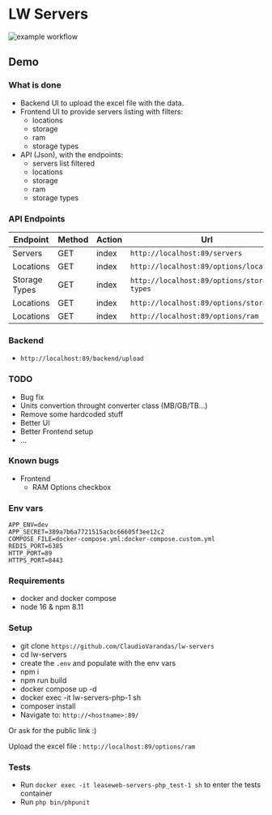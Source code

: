 # LW Servers 

![example workflow](https://github.com/ClaudioVarandas/lw-servers/actions/workflows/ci.yml/badge.svg)

## Demo

### What is done

- Backend UI to upload the excel file with the data.
- Frontend UI to provide servers listing with filters:
  - locations
  - storage
  - ram
  - storage types
- API (Json), with the endpoints:
  - servers list filtered
  - locations
  - storage
  - ram
  - storage types

### API Endpoints

| Endpoint      | Method | Action  | Url                                         |
|---------------|--------|---------|---------------------------------------------|
| Servers       | GET    | index   | `http://localhost:89/servers`               |
| Locations     | GET    | index   | `http://localhost:89/options/locations`     |
| Storage Types | GET    | index   | `http://localhost:89/options/storage-types` |
| Locations     | GET    | index   | `http://localhost:89/options/storage`       |
| Locations     | GET    | index   | `http://localhost:89/options/ram`           |

### Backend

- `http://localhost:89/backend/upload`

### TODO

- Bug fix
- Units convertion throught converter class (MB/GB/TB...)
- Remove some hardcoded stuff
- Better UI
- Better Frontend setup
- ...

### Known bugs

- Frontend
  - RAM Options checkbox

### Env vars

```
APP_ENV=dev
APP_SECRET=389a7b6a7721515acbc66605f3ee12c2
COMPOSE_FILE=docker-compose.yml:docker-compose.custom.yml
REDIS_PORT=6385
HTTP_PORT=89
HTTPS_PORT=8443
```

### Requirements

- docker and docker compose
- node 16 & npm 8.11

### Setup

- git clone `https://github.com/ClaudioVarandas/lw-servers`
- cd lw-servers
- create the `.env` and populate with the env vars
- npm i
- npm run build
- docker compose up -d
- docker exec -it lw-servers-php-1 sh
- composer install
- Navigate to: `http://<hostname>:89/`

Or ask for the public link :)

Upload the excel file : `http://localhost:89/options/ram`

### Tests

- Run `docker exec -it leaseweb-servers-php_test-1 sh` to enter the tests container
- Run `php bin/phpunit`



